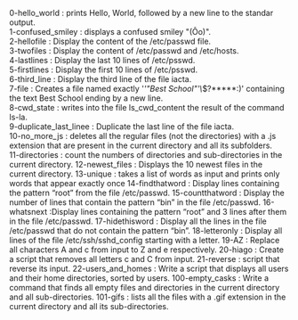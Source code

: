 0-hello_world : prints Hello, World, followed by a new line to the standar output.\
1-confused_smiley : displays a confused smiley "(Ôo)".\
2-hellofile : Display the content of the /etc/passwd file.\
3-twofiles : Display the content of /etc/passwd and /etc/hosts.\
4-lastlines : Display the last 10 lines of /etc/psswd.\
5-firstlines : Display the first 10 lines of /etc/psswd.\
6-third_line : Display the third line of the file iacta.\
7-file : Creates a file named exactly '*\'\"Best School\"\'\\*$\?\*\*\*\*\*:)' containing the text Best School ending by a new line.\
8-cwd_state : writes into the file ls_cwd_content the result of the command ls-la.\
9-duplicate_last_linee : Duplicate the last line of the file iacta.\
10-no_more_js : deletes all the regular files (not the directories) with a .js extension that are present in the current directory and all its subfolders.\
11-directories : count the numbers of directories and sub-directories in the current directory.
12-newest_files : Displays the 10 newest files in the current directory.
13-unique : takes a list of words as input and prints only words that appear exactly once
14-findthatword : Display lines containing the pattern “root” from the file /etc/passwd.
15-countthatword : Display the number of lines that contain the pattern “bin” in the file /etc/passwd.
16-whatsnext :Display lines containing the pattern “root” and 3 lines after them in the file /etc/passwd.
17-hidethisword : Display all the lines in the file /etc/passwd that do not contain the pattern “bin”.
18-letteronly : Display all lines of the file /etc/ssh/sshd_config starting with a letter.
19-AZ : Replace all characters A and c from input to Z and e respectively.
20-hiago : Create a script that removes all letters c and C from input.
21-reverse : script that reverse its input.
22-users_and_homes : Write a script that displays all users and their home directories, sorted by users.
100-empty_casks : Write a command that finds all empty files and directories in the current directory and all sub-directories.
101-gifs : lists all the files with a .gif extension in the current directory and all its sub-directories.
